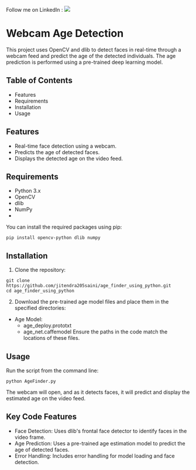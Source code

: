Follow me on LinkedIn : [![](https://img.shields.io/badge/LinkedIn-0077B5?style=for-the-badge&logo=linkedin&logoColor=white)]((https://www.linkedin.com/in/jitendarkumarsaini25/))

# Webcam Age Detection #

This project uses OpenCV and dlib to detect faces in real-time through a webcam feed and predict the age of the detected individuals. The age prediction is performed using a pre-trained deep learning model.

 ## Table of Contents ##
- Features
- Requirements
- Installation
- Usage


## Features ##  
- Real-time face detection using a webcam. 
- Predicts the age of detected faces.
- Displays the detected age on the video feed.
  
## Requirements ##
- Python 3.x
- OpenCV
- dlib
- NumPy
- 
You can install the required packages using pip:
```
pip install opencv-python dlib numpy
```

## Installation
1. Clone the repository:

```
git clone https://github.com/jitendra205saini/age_finder_using_python.git
cd age_finder_using_python
```
2. Download the pre-trained age model files and place them in the specified directories:

  - Age Model:
     - age_deploy.prototxt
     - age_net.caffemodel
    Ensure the paths in the code match the locations of these files.

## Usage ##
Run the script from the command line:

```
python AgeFinder.py
```

The webcam will open, and as it detects faces, it will predict and display the estimated age on the video feed.

## Key Code Features ##
- Face Detection: Uses dlib's frontal face detector to identify faces in the video frame.
- Age Prediction: Uses a pre-trained age estimation model to predict the age of detected faces.
- Error Handling: Includes error handling for model loading and face detection.
